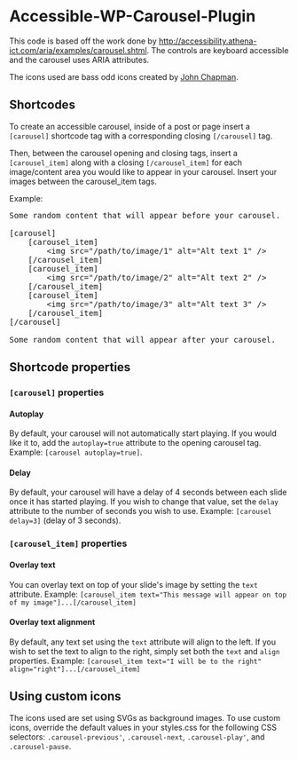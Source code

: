 # Accessible-WP-Carousel-Plugin

This code is based off the work done by <a href="http://accessibility.athena-ict.com/aria/examples/carousel.shtml">http://accessibility.athena-ict.com/aria/examples/carousel.shtml</a>. The controls are keyboard accessible and the carousel uses ARIA attributes.

The icons used are bass odd icons created by <a href="https://thenounproject.com/chapmanjw/">John Chapman</a>.

## Shortcodes

To create an accessible carousel, inside of a post or page insert a `[carousel]` shortcode tag with a corresponding closing `[/carousel]` tag.

Then, between the carousel opening and closing tags, insert a `[carousel_item]` along with a closing `[/carousel_item]` for each image/content area you would like to appear in your carousel. Insert your images between the  carousel_item tags.

Example:


<pre>Some random content that will appear before your carousel.

[carousel]
    [carousel_item]
        &lt;img src="/path/to/image/1" alt="Alt text 1" /&gt;
    [/carousel_item]
    [carousel_item]
        &lt;img src="/path/to/image/2" alt="Alt text 2" /&gt;
    [/carousel_item]
    [carousel_item]
        &lt;img src="/path/to/image/3" alt="Alt text 3" /&gt;
    [/carousel_item]
[/carousel]

Some random content that will appear after your carousel.
</pre>

## Shortcode properties

### `[carousel]` properties

#### Autoplay
By default, your carousel will not automatically start playing. If you would like it to, add the `autoplay=true` attribute to the opening carousel tag. Example: `[carousel autoplay=true]`.

#### Delay
By default, your carousel will have a delay of 4 seconds between each slide once it has started playing. If you wish to change that value, set the `delay` attribute to the number of seconds you wish to use. Example: `[carousel delay=3]` (delay of 3 seconds).

### `[carousel_item]` properties

#### Overlay text
You can overlay text on top of your slide's image by setting the `text` attribute. Example: `[carousel_item text="This message will appear on top of my image"]...[/carousel_item]`

#### Overlay text alignment
By default, any text set using the `text` attribute will align to the left. If you wish to set the text to align to the right, simply set both the `text` and `align` properties. Example: `[carousel_item text="I will be to the right" align="right"]...[/carousel_item]`

## Using custom icons

The icons used are set using SVGs as background images. To use custom icons, override the default values in your styles.css for the following CSS selectors: `.carousel-previous'`, `.carousel-next`, `.carousel-play'`, and `.carousel-pause`.

